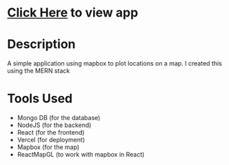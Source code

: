 # [Click Here](https://travel-log-h1raecvh3.now.sh/) to view app

# Description
A simple application using mapbox to plot locations on a map. I created this using the MERN stack

# Tools Used
  - Mongo DB (for the database)
  - NodeJS (for the backend)
  - React (for the frontend)
  - Vercel (for deployment)
  - Mapbox (for the map)
  - ReactMapGL (to work with mapbox in React)
